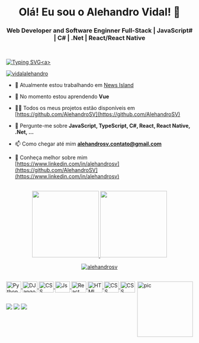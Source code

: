 <h1 align="center">Olá! Eu sou o Alehandro Vidal! 👋</h1>
<h3 align="center">Web Developer and Software Enginner Full-Stack | JavaScript# | C# | .Net | React/React Native</h3>

<br/>

<a href="https://www.linkedin.com/company/82670364/">![Typing SVG](https://readme-typing-svg.herokuapp.com?font=Lobster+39+Text&size=38&duration=2500&color=37f1cf&center=false&vCenter=true&width=440&lines=Alehandro+Vidal;Dev+Full-Stack;)<a>
  
<p align="left"> <a href="https://twitter.com/vidalalehandro" target="blank"><img src="https://img.shields.io/twitter/follow/vidalalehandro?logo=twitter&style=for-the-badge" alt="vidalalehandro" /></a> </p>

- 🔭 Atualmente estou trabalhando em [News Island](<private project>)

- 🌱 No momento estou aprendendo **Vue**

- 👨‍💻 Todos os meus projetos estão disponíveis em [https://github.com/AlehandroSV](https://github.com/AlehandroSV)

- 💬 Pergunte-me sobre **JavaScript, TypeScript, C#, React, React Native, .Net, ...**

- 📫 Como chegar até mim **alehandrosv.contato@gmail.com**

- 📄 Conheça melhor sobre mim [https://www.linkedin.com/in/alehandrosv](https://github.com/AlehandroSV](https://www.linkedin.com/in/alehandrosv)
  
<br/>

<div align="center">
  <a href="https://github.com/alehandrosv">
  <img height="180em" src="https://github-readme-stats.vercel.app/api?username=alehandrosv&show_icons=true&theme=dracula&include_all_commits=true&count_private=true"/>
  <img height="180em" src="https://github-readme-stats.vercel.app/api/top-langs/?username=alehandrosv&layout=compact&langs_count=7&theme=dracula"/>
    <p><img align="center" src="https://github-readme-streak-stats.herokuapp.com/?user=alehandrosv&theme=dracula" alt="alehandrosv" /></p>
</div>
  
<div style="display: inline_block"><br>
  <img align="center" alt="Python" height="30" width="40" src="https://cdn.jsdelivr.net/gh/devicons/devicon/icons/python/python-original.svg">
  <img align="center" alt="DJango" height="30" width="40" src="https://cdn.jsdelivr.net/gh/devicons/devicon/icons/django/django-plain.svg">
  <img align="center" alt="CSS" height="30" width="40" src="https://cdn.jsdelivr.net/gh/devicons/devicon/icons/flask/flask-original.svg">
  <img align="center" alt="Js" height="30" width="40" src="https://cdn.jsdelivr.net/gh/devicons/devicon/icons/javascript/javascript-original.svg">
  <img align="center" alt="React" height="30" width="40" src="https://cdn.jsdelivr.net/gh/devicons/devicon/icons/react/react-original.svg">
  <img align="center" alt="HTML" height="30" width="40" src="https://cdn.jsdelivr.net/gh/devicons/devicon/icons/html5/html5-original.svg">
  <img align="center" alt="CSS" height="30" width="40" src="https://cdn.jsdelivr.net/gh/devicons/devicon/icons/css3/css3-original.svg">
  <img align="center" alt="CSS" height="30" width="40" src="https://cdn.jsdelivr.net/gh/devicons/devicon/icons/bootstrap/bootstrap-original.svg">
  <img align="right" alt="pic" height="150" src="https://i.imgur.com/KLsaEMp.jpg?width=676&height=676">
</div>
  
  ##
  
<div> 
  <a href="https://twitter.com/VidalAlehandro" target="_blank"><img src="https://img.shields.io/badge/Twitter-1DA1F2?style=for-the-badge&logo=twitter&logoColor=white" target="_blank"></a>
  <a href = "mailto:alehandrosantos99@gmail.com"><img src="https://img.shields.io/badge/Gmail-D14836?style=for-the-badge&logo=gmail&logoColor=white" target="_blank"></a>
  <a href="https://www.linkedin.com/in/alehandro-santos-vidal-255190234/" target="_blank"><img src="https://img.shields.io/badge/-LinkedIn-%230077B5?style=for-the-badge&logo=linkedin&logoColor=white" target="_blank"></a> 
</div>
